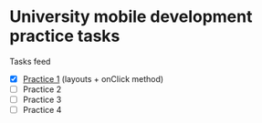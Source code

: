 # University mobile development practice tasks

Tasks feed
- [x] <a href="https://github.com/M1estere/MIREA_Mobile_Dev/tree/master/First_Practice">Practice 1</a> (layouts + onClick method)
- [ ] Practice 2
- [ ] Practice 3
- [ ] Practice 4
